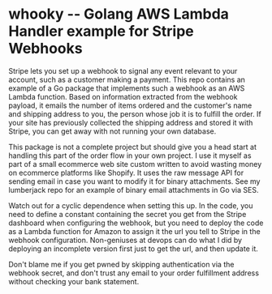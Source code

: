 # whooky -- Golang AWS Lambda Handler example for Stripe Webhooks

Stripe lets you set up a webhook to signal any event relevant to your
account, such as a customer making a payment. This repo contains an
example of a Go package that implements such a webhook as an AWS
Lambda function. Based on information extracted from the webhook
payload, it emails the number of items ordered and the customer's name
and shipping address to you, the person whose job it is to fulfill the
order. If your site has previously collected the shipping address and
stored it with Stripe, you can get away with not running your own
database.

This package is not a complete project but should give you a head
start at handling this part of the order flow in your own project. I
use it myself as part of a small ecommerce web site custom written to
avoid wasting money on ecommerce platforms like Shopify. It uses the
raw message API for sending email in case you want to modify it for
binary attachments. See my lumberjack repo for an example of binary
email attachments in Go via SES.

Watch out for a cyclic dependence when setting this up. In the code,
you need to define a constant containing the secret you get from the
Stripe dashboard when configuring the webhook, but you need to deploy
the code as a Lambda function for Amazon to assign it the url you tell
to Stripe in the webhook configuration. Non-geniuses at devops can do
what I did by deploying an incomplete version first just to get the
url, and then update it.

Don't blame me if you get pwned by skipping authentication via the
webhook secret, and don't trust any email to your order fulfillment
address without checking your bank statement.
